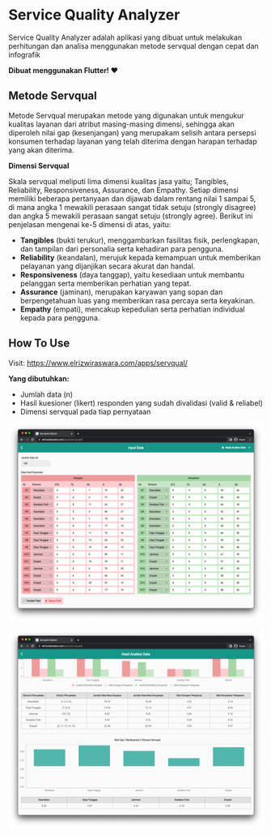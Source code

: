 # Service Quality Analyzer
Service Quality Analyzer adalah aplikasi yang dibuat untuk melakukan perhitungan dan analisa menggunakan metode servqual dengan cepat dan infografik

**Dibuat menggunakan Flutter! ❤️**

## Metode Servqual
Metode Servqual merupakan metode yang digunakan untuk mengukur kualitas layanan dari atribut masing-masing dimensi, sehingga akan diperoleh nilai gap (kesenjangan) yang merupakam selisih antara persepsi konsumen terhadap layanan yang telah diterima dengan harapan terhadap yang akan diterima.

**Dimensi Servqual**

Skala servqual meliputi lima dimensi kualitas jasa yaitu; Tangibles, Reliability, Responsiveness, Assurance, dan Empathy. Setiap dimensi memiliki beberapa pertanyaan dan dijawab dalam rentang nilai 1 sampai 5, di mana angka 1 mewakili perasaan sangat tidak setuju (strongly disagree) dan angka 5 mewakili perasaan sangat setuju (strongly agree). Berikut ini penjelasan mengenai ke-5 dimensi di atas, yaitu:

- **Tangibles** (bukti terukur), menggambarkan fasilitas fisik, perlengkapan, dan tampilan dari personalia serta kehadiran para pengguna.
- **Reliability** (keandalan), merujuk kepada kemampuan untuk memberikan pelayanan yang dijanjikan secara akurat dan handal.
- **Responsiveness** (daya tanggap), yaitu kesediaan untuk membantu pelanggan serta memberikan perhatian yang tepat.
- **Assurance** (jaminan), merupakan karyawan yang sopan dan berpengetahuan luas yang memberikan rasa percaya serta keyakinan.
- **Empathy** (empati), mencakup kepedulian serta perhatian individual kepada para pengguna.


## How To Use
Visit:
https://www.elrizwiraswara.com/apps/servqual/

**Yang dibutuhkan:**
- Jumlah data (n)
- Hasil kuesioner (likert) responden yang sudah divalidasi (valid & reliabel)
- Dimensi servqual pada tiap pernyataan

![Screenshot](https://github.com/elrizwiraswara/servqualanalyzer/blob/a630399d7f2a08d16589f86e7e9dd15689a5aed1/screenshoots/Screen%20Shot%202022-08-30%20at%2010.47.53.png)

![Screenshot](https://github.com/elrizwiraswara/servqualanalyzer/blob/a630399d7f2a08d16589f86e7e9dd15689a5aed1/screenshoots/Screen%20Shot%202022-08-30%20at%2010.48.43.png)

